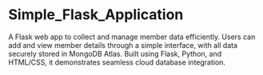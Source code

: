 # Simple_Flask_Application
A Flask web app to collect and manage member data efficiently. Users can add and view member details through a simple interface, with all data securely stored in MongoDB Atlas. Built using Flask, Python, and HTML/CSS, it demonstrates seamless cloud database integration.
